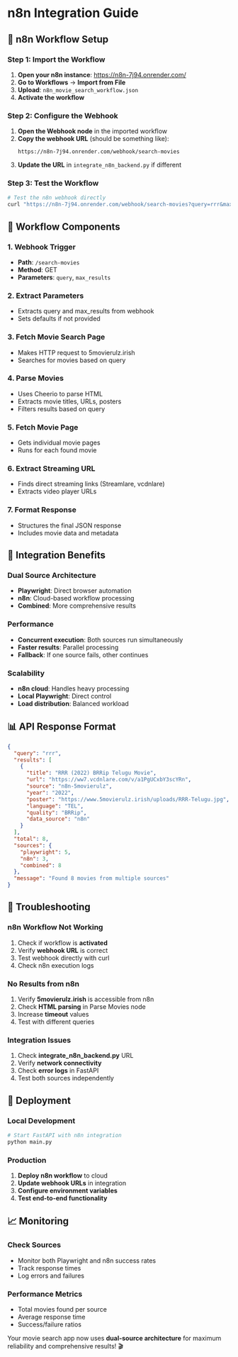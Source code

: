 # n8n Integration Guide

## 🚀 n8n Workflow Setup

### Step 1: Import the Workflow
1. **Open your n8n instance**: https://n8n-7j94.onrender.com/
2. **Go to Workflows** → **Import from File**
3. **Upload**: `n8n_movie_search_workflow.json`
4. **Activate the workflow**

### Step 2: Configure the Webhook
1. **Open the Webhook node** in the imported workflow
2. **Copy the webhook URL** (should be something like):
   ```
   https://n8n-7j94.onrender.com/webhook/search-movies
   ```
3. **Update the URL** in `integrate_n8n_backend.py` if different

### Step 3: Test the Workflow
```bash
# Test the n8n webhook directly
curl "https://n8n-7j94.onrender.com/webhook/search-movies?query=rrr&max_results=5"
```

## 🔧 Workflow Components

### 1. **Webhook Trigger**
- **Path**: `/search-movies`
- **Method**: GET
- **Parameters**: `query`, `max_results`

### 2. **Extract Parameters**
- Extracts query and max_results from webhook
- Sets defaults if not provided

### 3. **Fetch Movie Search Page**
- Makes HTTP request to 5movierulz.irish
- Searches for movies based on query

### 4. **Parse Movies**
- Uses Cheerio to parse HTML
- Extracts movie titles, URLs, posters
- Filters results based on query

### 5. **Fetch Movie Page**
- Gets individual movie pages
- Runs for each found movie

### 6. **Extract Streaming URL**
- Finds direct streaming links (Streamlare, vcdnlare)
- Extracts video player URLs

### 7. **Format Response**
- Structures the final JSON response
- Includes movie data and metadata

## 🎯 Integration Benefits

### **Dual Source Architecture**
- **Playwright**: Direct browser automation
- **n8n**: Cloud-based workflow processing
- **Combined**: More comprehensive results

### **Performance**
- **Concurrent execution**: Both sources run simultaneously
- **Faster results**: Parallel processing
- **Fallback**: If one source fails, other continues

### **Scalability**
- **n8n cloud**: Handles heavy processing
- **Local Playwright**: Direct control
- **Load distribution**: Balanced workload

## 📊 API Response Format

```json
{
  "query": "rrr",
  "results": [
    {
      "title": "RRR (2022) BRRip Telugu Movie",
      "url": "https://ww7.vcdnlare.com/v/a1PgUCxbY3scYRn",
      "source": "n8n-5movierulz",
      "year": "2022",
      "poster": "https://www.5movierulz.irish/uploads/RRR-Telugu.jpg",
      "language": "TEL",
      "quality": "BRRip",
      "data_source": "n8n"
    }
  ],
  "total": 8,
  "sources": {
    "playwright": 5,
    "n8n": 3,
    "combined": 8
  },
  "message": "Found 8 movies from multiple sources"
}
```

## 🔧 Troubleshooting

### **n8n Workflow Not Working**
1. Check if workflow is **activated**
2. Verify **webhook URL** is correct
3. Test webhook directly with curl
4. Check n8n execution logs

### **No Results from n8n**
1. Verify **5movierulz.irish** is accessible from n8n
2. Check **HTML parsing** in Parse Movies node
3. Increase **timeout** values
4. Test with different queries

### **Integration Issues**
1. Check **integrate_n8n_backend.py** URL
2. Verify **network connectivity**
3. Check **error logs** in FastAPI
4. Test both sources independently

## 🚀 Deployment

### **Local Development**
```bash
# Start FastAPI with n8n integration
python main.py
```

### **Production**
1. **Deploy n8n workflow** to cloud
2. **Update webhook URLs** in integration
3. **Configure environment variables**
4. **Test end-to-end functionality**

## 📈 Monitoring

### **Check Sources**
- Monitor both Playwright and n8n success rates
- Track response times
- Log errors and failures

### **Performance Metrics**
- Total movies found per source
- Average response time
- Success/failure ratios

Your movie search app now uses **dual-source architecture** for maximum reliability and comprehensive results! 🎬